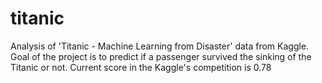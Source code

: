 # titanic
Analysis of 'Titanic - Machine Learning from Disaster' data from Kaggle. 
Goal of the project is to predict if a passenger survived the sinking of the Titanic or not.
Current score in the Kaggle's competition is 0.78
